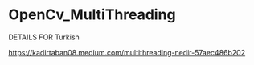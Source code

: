 # OpenCv_MultiThreading

DETAILS FOR Turkish

https://kadirtaban08.medium.com/multithreading-nedir-57aec486b202
